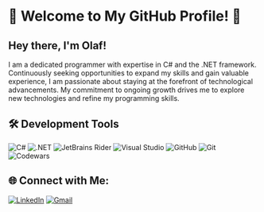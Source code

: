 # 👋 Welcome to My GitHub Profile! 🚀

## Hey there, I'm Olaf!

I am a dedicated programmer with expertise in C# and the .NET framework. Continuously seeking opportunities to expand my skills and gain valuable experience, I am passionate about staying at the forefront of technological advancements. My commitment to ongoing growth drives me to explore new technologies and refine my programming skills.

## 🛠️ Development Tools

![C#](https://img.shields.io/badge/-C%23-239120?style=for-the-badge&logo=c-sharp&logoColor=white)
![.NET](https://img.shields.io/badge/-.NET-512BD4?style=for-the-badge&logo=dot-net&logoColor=white)
![JetBrains Rider](https://img.shields.io/badge/-Rider-000000?style=for-the-badge&logo=rider&logoColor=white)
![Visual Studio](https://img.shields.io/badge/-Visual%20Studio-5C2D91?style=for-the-badge&logo=visual-studio&logoColor=white)
![GitHub](https://img.shields.io/badge/-GitHub-181717?style=for-the-badge&logo=github&logoColor=white)
![Git](https://img.shields.io/badge/-Git-F05032?style=for-the-badge&logo=git&logoColor=white)
![Codewars](https://img.shields.io/badge/-Codewars-B1361E?style=for-the-badge&logo=codewars&logoColor=white)


## 🌐 Connect with Me:

[![LinkedIn](https://img.shields.io/badge/-LinkedIn-0077B5?style=for-the-badge&logo=linkedin&logoColor=white)](https://www.linkedin.com/in/olaf-grzesiak-126640258/)
[![Gmail](https://img.shields.io/badge/-Gmail-D14836?style=for-the-badge&logo=gmail&logoColor=white)](mailto:olafgrzesiak0611@gmail.com?subject=Hello%20from%20GitHub)
